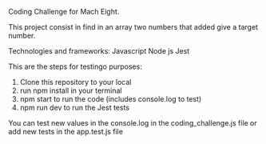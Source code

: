 Coding Challenge for Mach Eight.

This project consist in find in an array two numbers that added give a target number.

Technologies and frameworks:
Javascript
Node js
Jest

This are the steps for testingo purposes:

1. Clone this repository to your local
2. run npm install in your terminal
3. npm start to run the code (includes console.log to test)
4. npm run dev to run the Jest tests

You can test new values in the console.log in the coding_challenge.js file or add new tests in the app.test.js file
